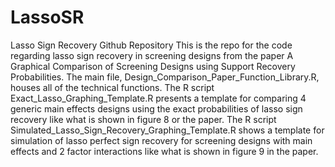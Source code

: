 # LassoSR
Lasso Sign Recovery Github Repository
This is the repo for the code regarding lasso sign recovery in screening designs from the paper A Graphical Comparison of Screening Designs using Support Recovery Probabilities. The main file, Design_Comparison_Paper_Function_Library.R, houses all of the technical functions. The R script Exact_Lasso_Graphing_Template.R presents a template for comparing 4 generic main effects designs using the exact probabilities of lasso sign recovery like what is shown in figure 8 or the paper. The R script Simulated_Lasso_Sign_Recovery_Graphing_Template.R shows a template for simulation of lasso perfect sign recovery for screening designs with main effects and 2 factor interactions like what is shown in figure 9 in the paper. 
